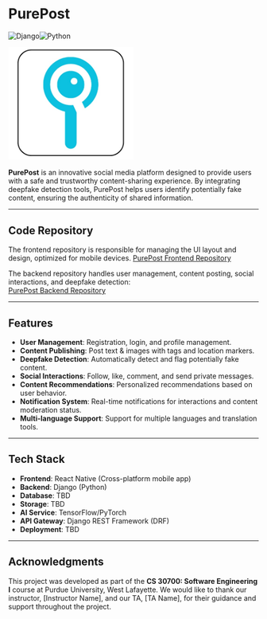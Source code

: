 # PurePost

![Django](https://img.shields.io/badge/Django-092E20?logo=django&logoColor=white)![Python](https://img.shields.io/badge/Python-3776AB?logo=python&logoColor=white)

<img src="./docs/307icon.jpeg" alt="PurePost Logo" style="width:50%; height:auto;">

**PurePost** is an innovative social media platform designed to provide users with a safe and trustworthy content-sharing experience. By integrating deepfake detection tools, PurePost helps users identify potentially fake content, ensuring the authenticity of shared information.

---

## Code Repository

The frontend repository is responsible for managing the UI layout and design, optimized for mobile devices.
[PurePost Frontend Repository](https://github.com/01-LinYi/PurePost-frontend)

The backend repository handles user management, content posting, social interactions, and deepfake detection:  
[PurePost Backend Repository](https://github.com/01-LinYi/PurePost-backend)

---

## Features

- **User Management**: Registration, login, and profile management.
- **Content Publishing**: Post text & images with tags and location markers.
- **Deepfake Detection**: Automatically detect and flag potentially fake content.
- **Social Interactions**: Follow, like, comment, and send private messages.
- **Content Recommendations**: Personalized recommendations based on user behavior.
- **Notification System**: Real-time notifications for interactions and content moderation status.
- **Multi-language Support**: Support for multiple languages and translation tools.

---

## Tech Stack

- **Frontend**: React Native (Cross-platform mobile app)
- **Backend**: Django (Python)
- **Database**: TBD
- **Storage**: TBD
- **AI Service**: TensorFlow/PyTorch
- **API Gateway**: Django REST Framework (DRF)
- **Deployment**: TBD

---

## Acknowledgments

This project was developed as part of the **CS 30700: Software Engineering I** course at Purdue University, West Lafayette. We would like to thank our instructor, [Instructor Name], and our TA, [TA Name], for their guidance and support throughout the project.
